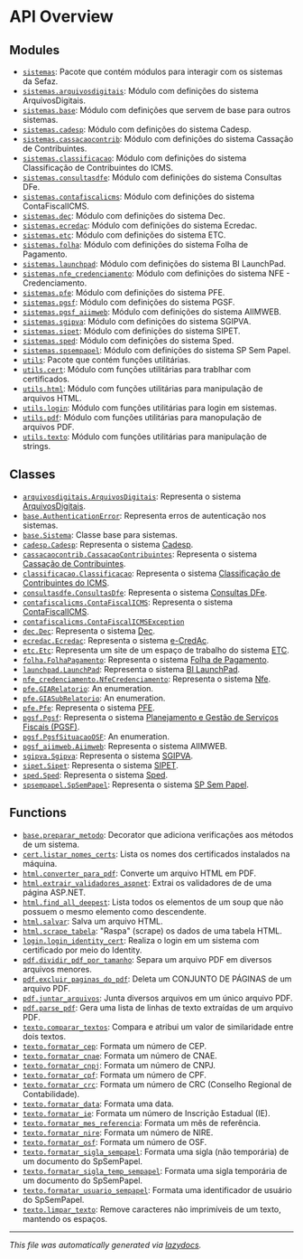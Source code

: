 <!-- markdownlint-disable -->

# API Overview

## Modules

- [`sistemas`](./sistemas.md#module-sistemas): Pacote que contém módulos para interagir com os sistemas da Sefaz.
- [`sistemas.arquivosdigitais`](./sistemas.arquivosdigitais.md#module-sistemasarquivosdigitais): Módulo com definições do sistema ArquivosDigitais.
- [`sistemas.base`](./sistemas.base.md#module-sistemasbase): Módulo com definições que servem de base para outros sistemas.
- [`sistemas.cadesp`](./sistemas.cadesp.md#module-sistemascadesp): Módulo com definições do sistema Cadesp.
- [`sistemas.cassacaocontrib`](./sistemas.cassacaocontrib.md#module-sistemascassacaocontrib): Módulo com definições do sistema Cassação de Contribuintes.
- [`sistemas.classificacao`](./sistemas.classificacao.md#module-sistemasclassificacao): Módulo com definições do sistema Classificação de Contribuintes do ICMS.
- [`sistemas.consultasdfe`](./sistemas.consultasdfe.md#module-sistemasconsultasdfe): Módulo com definições do sistema Consultas DFe.
- [`sistemas.contafiscalicms`](./sistemas.contafiscalicms.md#module-sistemascontafiscalicms): Módulo com definições do sistema ContaFiscalICMS.
- [`sistemas.dec`](./sistemas.dec.md#module-sistemasdec): Módulo com definições do sistema Dec.
- [`sistemas.ecredac`](./sistemas.ecredac.md#module-sistemasecredac): Módulo com definições do sistema Ecredac.
- [`sistemas.etc`](./sistemas.etc.md#module-sistemasetc): Módulo com definições do sistema ETC.
- [`sistemas.folha`](./sistemas.folha.md#module-sistemasfolha): Módulo com definições do sistema Folha de Pagamento.
- [`sistemas.launchpad`](./sistemas.launchpad.md#module-sistemaslaunchpad): Módulo com definições do sistema BI LaunchPad.
- [`sistemas.nfe_credenciamento`](./sistemas.nfe_credenciamento.md#module-sistemasnfe_credenciamento): Módulo com definições do sistema NFE - Credenciamento.
- [`sistemas.pfe`](./sistemas.pfe.md#module-sistemaspfe): Módulo com definições do sistema PFE.
- [`sistemas.pgsf`](./sistemas.pgsf.md#module-sistemaspgsf): Módulo com definições do sistema PGSF.
- [`sistemas.pgsf_aiimweb`](./sistemas.pgsf_aiimweb.md#module-sistemaspgsf_aiimweb): Módulo com definições do sistema AIIMWEB.
- [`sistemas.sgipva`](./sistemas.sgipva.md#module-sistemassgipva): Módulo com definições do sistema SGIPVA.
- [`sistemas.sipet`](./sistemas.sipet.md#module-sistemassipet): Módulo com definições do sistema SIPET.
- [`sistemas.sped`](./sistemas.sped.md#module-sistemassped): Módulo com definições do sistema Sped.
- [`sistemas.spsempapel`](./sistemas.spsempapel.md#module-sistemasspsempapel): Módulo com definições do sistema SP Sem Papel.
- [`utils`](./utils.md#module-utils): Pacote que contém funções utilitárias.
- [`utils.cert`](./utils.cert.md#module-utilscert): Módulo com funções utilitárias para trablhar com certificados.
- [`utils.html`](./utils.html.md#module-utilshtml): Módulo com funções utilitárias para manipulação de arquivos HTML.
- [`utils.login`](./utils.login.md#module-utilslogin): Módulo com funções utilitárias para login em sistemas.
- [`utils.pdf`](./utils.pdf.md#module-utilspdf): Módulo com funções utilitárias para manopulação de arquivos PDF.
- [`utils.texto`](./utils.texto.md#module-utilstexto): Módulo com funções utilitárias para manipulação de strings.

## Classes

- [`arquivosdigitais.ArquivosDigitais`](./sistemas.arquivosdigitais.md#class-arquivosdigitais): Representa o sistema [ArquivosDigitais](https://www10.fazenda.sp.gov.br/ArquivosDigitais).
- [`base.AuthenticationError`](./sistemas.base.md#class-authenticationerror): Representa erros de autenticação nos sistemas.
- [`base.Sistema`](./sistemas.base.md#class-sistema): Classe base para sistemas.
- [`cadesp.Cadesp`](./sistemas.cadesp.md#class-cadesp): Representa o sistema [Cadesp](https://www.cadesp.fazenda.sp.gov.br/).
- [`cassacaocontrib.CassacaoContribuintes`](./sistemas.cassacaocontrib.md#class-cassacaocontribuintes): Representa o sistema [Cassação de Contribuintes](https://sefaznet11.intra.fazenda.sp.gov.br/cassacao/).
- [`classificacao.Classificacao`](./sistemas.classificacao.md#class-classificacao): Representa o sistema [Classificação de Contribuintes do ICMS](https://www3.fazenda.sp.gov.br/classificacao/).
- [`consultasdfe.ConsultasDfe`](./sistemas.consultasdfe.md#class-consultasdfe): Representa o sistema [Consultas DFe](https://www3.fazenda.sp.gov.br/One/ConsultaCupons).
- [`contafiscalicms.ContaFiscalICMS`](./sistemas.contafiscalicms.md#class-contafiscalicms): Representa o sistema [ContaFiscalICMS](https://www10.fazenda.sp.gov.br/ContaFiscalICMS/Pages/ContaFiscal.aspx).
- [`contafiscalicms.ContaFiscalICMSException`](./sistemas.contafiscalicms.md#class-contafiscalicmsexception)
- [`dec.Dec`](./sistemas.dec.md#class-dec): Representa o sistema [Dec](https://sefaznet11.intra.fazenda.sp.gov.br/DEC/).
- [`ecredac.Ecredac`](./sistemas.ecredac.md#class-ecredac): Representa o sistema [e-CredAc](https://www.fazenda.sp.gov.br/CreditoAcumulado).
- [`etc.Etc`](./sistemas.etc.md#class-etc): Representa um site de um espaço de trabalho do sistema [ETC](https://etc.intra.fazenda.sp.gov.br/).
- [`folha.FolhaPagamento`](./sistemas.folha.md#class-folhapagamento): Representa o sistema [Folha de Pagamento](https://www.fazenda.sp.gov.br/folha/).
- [`launchpad.LaunchPad`](./sistemas.launchpad.md#class-launchpad): Representa o sistema [BI LaunchPad](https://srvbo-v42.intra.fazenda.sp.gov.br).
- [`nfe_credenciamento.NfeCredenciamento`](./sistemas.nfe_credenciamento.md#class-nfecredenciamento): Representa o sistema [Nfe](https://nfe.fazenda.sp.gov.br/).
- [`pfe.GIARelatorio`](./sistemas.pfe.md#class-giarelatorio): An enumeration.
- [`pfe.GIASubRelatorio`](./sistemas.pfe.md#class-giasubrelatorio): An enumeration.
- [`pfe.Pfe`](./sistemas.pfe.md#class-pfe): Representa o sistema [PFE](https://www3.fazenda.sp.gov.br/CAWeb/pages/Default.aspx).
- [`pgsf.Pgsf`](./sistemas.pgsf.md#class-pgsf): Representa o sistema [Planejamento e Gestão de Serviços Fiscais (PGSF)](https://portal60.sede.fazenda.sp.gov.br/).
- [`pgsf.PgsfSituacaoOSF`](./sistemas.pgsf.md#class-pgsfsituacaoosf): An enumeration.
- [`pgsf_aiimweb.Aiimweb`](./sistemas.pgsf_aiimweb.md#class-aiimweb): Representa o sistema AIIMWEB.
- [`sgipva.Sgipva`](./sistemas.sgipva.md#class-sgipva): Representa o sistema [SGIPVA](https://sefaznet11.intra.fazenda.sp.gov.br/SGIPVAF2/).
- [`sipet.Sipet`](./sistemas.sipet.md#class-sipet): Representa o sistema [SIPET](https://www3.fazenda.sp.gov.br/SIPET).
- [`sped.Sped`](./sistemas.sped.md#class-sped): Representa o sistema [Sped](https://www.fazenda.sp.gov.br/sped).
- [`spsempapel.SpSemPapel`](./sistemas.spsempapel.md#class-spsempapel): Representa o sistema [SP Sem Papel](https://www.documentos.spsempapel.sp.gov.br/).

## Functions

- [`base.preparar_metodo`](./sistemas.base.md#function-preparar_metodo): Decorator que adiciona verificações aos métodos de um sistema.
- [`cert.listar_nomes_certs`](./utils.cert.md#function-listar_nomes_certs): Lista os nomes dos certificados instalados na máquina.
- [`html.converter_para_pdf`](./utils.html.md#function-converter_para_pdf): Converte um arquivo HTML em PDF.
- [`html.extrair_validadores_aspnet`](./utils.html.md#function-extrair_validadores_aspnet): Extrai os validadores de de uma página ASP.NET.
- [`html.find_all_deepest`](./utils.html.md#function-find_all_deepest): Lista todos os elementos de um soup que não possuem o mesmo elemento como descendente.
- [`html.salvar`](./utils.html.md#function-salvar): Salva um arquivo HTML.
- [`html.scrape_tabela`](./utils.html.md#function-scrape_tabela): "Raspa" (scrape) os dados de uma tabela HTML.
- [`login.login_identity_cert`](./utils.login.md#function-login_identity_cert): Realiza o login em um sistema com certificado por meio do Identity.
- [`pdf.dividir_pdf_por_tamanho`](./utils.pdf.md#function-dividir_pdf_por_tamanho): Separa um arquivo PDF em diversos arquivos menores.
- [`pdf.excluir_paginas_do_pdf`](./utils.pdf.md#function-excluir_paginas_do_pdf): Deleta um CONJUNTO DE PÁGINAS de um arquivo PDF.
- [`pdf.juntar_arquivos`](./utils.pdf.md#function-juntar_arquivos): Junta diversos arquivos em um único arquivo PDF.
- [`pdf.parse_pdf`](./utils.pdf.md#function-parse_pdf): Gera uma lista de linhas de texto extraídas de um arquivo PDF.
- [`texto.comparar_textos`](./utils.texto.md#function-comparar_textos): Compara e atribui um valor de similaridade entre dois textos.
- [`texto.formatar_cep`](./utils.texto.md#function-formatar_cep): Formata um número de CEP.
- [`texto.formatar_cnae`](./utils.texto.md#function-formatar_cnae): Formata um número de CNAE.
- [`texto.formatar_cnpj`](./utils.texto.md#function-formatar_cnpj): Formata um número de CNPJ.
- [`texto.formatar_cpf`](./utils.texto.md#function-formatar_cpf): Formata um número de CPF.
- [`texto.formatar_crc`](./utils.texto.md#function-formatar_crc): Formata um número de CRC (Conselho Regional de Contabilidade).
- [`texto.formatar_data`](./utils.texto.md#function-formatar_data): Formata uma data.
- [`texto.formatar_ie`](./utils.texto.md#function-formatar_ie): Formata um número de Inscrição Estadual (IE).
- [`texto.formatar_mes_referencia`](./utils.texto.md#function-formatar_mes_referencia): Formata um mês de referência.
- [`texto.formatar_nire`](./utils.texto.md#function-formatar_nire): Formata um número de NIRE.
- [`texto.formatar_osf`](./utils.texto.md#function-formatar_osf): Formata um número de OSF.
- [`texto.formatar_sigla_sempapel`](./utils.texto.md#function-formatar_sigla_sempapel): Formata uma sigla (não temporária) de um documento do SpSemPapel.
- [`texto.formatar_sigla_temp_sempapel`](./utils.texto.md#function-formatar_sigla_temp_sempapel): Formata uma sigla temporária de um documento do SpSemPapel.
- [`texto.formatar_usuario_sempapel`](./utils.texto.md#function-formatar_usuario_sempapel): Formata uma identificador de usuário do SpSemPapel.
- [`texto.limpar_texto`](./utils.texto.md#function-limpar_texto): Remove caracteres não imprimíveis de um texto, mantendo os espaços.


---

_This file was automatically generated via [lazydocs](https://github.com/ml-tooling/lazydocs)._
